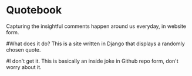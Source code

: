 # Quotebook
Capturing the insightful comments happen around us everyday, in website form.

#What does it do?
This is a site written in Django that displays a randomly chosen quote.

#I don't get it.
This is basically an inside joke in Github repo form, don't worry about it.

